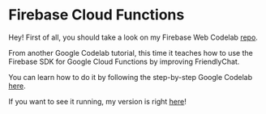 # Firebase Cloud Functions
Hey! First of all, you should take a look on my Firebase Web Codelab [repo](https://github.com/rcmarcelo/Firebase-Web-Codelab).

From another Google Codelab tutorial, this time it teaches  how to use the Firebase SDK for Google Cloud Functions by improving FriendlyChat.

You can learn how to do it by following the step-by-step Google Codelab [here](https://codelabs.developers.google.com/codelabs/firebase-cloud-functions).

If you want to see it running, my version is right [here](https://friendlychat-1e59c.firebaseapp.com/)!
